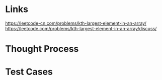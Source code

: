 # Links
https://leetcode-cn.com/problems/kth-largest-element-in-an-array/
https://leetcode.com/problems/kth-largest-element-in-an-array/discuss/

# Thought Process

# Test Cases

